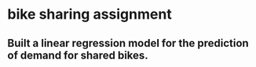 # bike sharing assignment
## Built a linear regression model for the prediction of demand for shared bikes.
